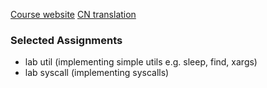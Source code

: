[Course website](https://pdos.csail.mit.edu/6.828/2021/schedule.html)
[CN translation](https://mit-public-courses-cn-translatio.gitbook.io/mit6-s081/)

### Selected Assignments 
- lab util (implementing simple utils e.g. sleep, find, xargs)
- lab syscall (implementing syscalls)

